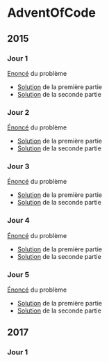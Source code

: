 # AdventOfCode

## 2015

### Jour 1

[Enoncé](https://adventofcode.com/2015/day/1) du problème

- [Solution](https://github.com/cos-imo/AdventOfCode/blob/main/2015/Jour%201/solution120151.py) de la première partie
- [Solution](https://github.com/cos-imo/AdventOfCode/blob/main/2015/Jour%201/solution120152.py) de la seconde partie

### Jour 2

[Énoncé](https://adventofcode.com/2015/day/2) du problème

* [Solution](https://github.com/cos-imo/AdventOfCode/blob/main/2015/Jour%202/solution220151.py) de la première partie
* [Solution](https://github.com/cos-imo/AdventOfCode/blob/main/2015/Jour%202/solution220152.py) de la seconde partie

### Jour 3

[Énoncé](https://adventofcode.com/2015/day/2) du problème

* [Solution](https://github.com/cos-imo/AdventOfCode/blob/main/2015/Jour%203/solution320151.py) de la première partie
* [Solution](https://github.com/cos-imo/AdventOfCode/blob/main/2015/Jour%203/solution320152.py) de la seconde partie

### Jour 4

[Énoncé](https://adventofcode.com/2015/day/4) du problème

* [Solution](https://github.com/cos-imo/AdventOfCode/blob/main/2015/Jour%204/solution420151.py) de la première partie
* [Solution](https://github.com/cos-imo/AdventOfCode/blob/main/2015/Jour%204/solution420152.py) de la seconde partie

### Jour 5

[Énoncé](https://adventofcode.com/2015/day/5) du problème

* [Solution](https://github.com/cos-imo/AdventOfCode/blob/main/2015/Jour%205/solution520151.py) de la première partie
* [Solution](https://github.com/cos-imo/AdventOfCode/blob/main/2015/Jour%205/solution520152.py) de la seconde partie

## 2017

### Jour 1
